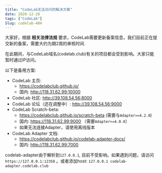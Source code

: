 ```yaml
---
title: "CodeLab无法访问的解决方案"
date: 2020-12-28
tags: ["CodeLab"]
Slug: codelab-404
---
```



大家好，根据 **相关法律法规** 要求，CodeLab需要更新备案信息，我们目前正在提交新的备案，需要大约为期2周的审核时间.

在此期间，与CodeLab域名(codelab.club)有关的项目都会受到影响。大家只能暂时通过IP访问。

以下是备用方案:

*  CodeLab 主页:  
    *  https://codelabclub.github.io/
    *  国内: http://118.31.62.99:10000
*  CodeLab 社区:  http://39.108.54.56:8000
*  CodeLab 论坛（还在调整中）:  http://39.108.54.56:9000
*  CodeLab Scratch-beta: 
    *  https://codelabclub.github.io/scratch-beta (需要与`Adapter>=4.2.0`)
    *  国内: https://118.31.62.99:9000 （需要`Adapter>=4.0.0`）
    *  如果无法连接Adapter，请使用离线版本
*  CodeLab Adapter 文档:
    *  https://codelabclub.github.io/codelab-adapter-docs/
    *  国内: http://118.31.62.99:7000

codelab-adapter由于解析到`127.0.0.1`, 目前不受影响。如果遇到问题，请访问 `https://127.0.0.1:12358` 。或者添加host: `127.0.0.1 codelab-adapter.codelab.club`